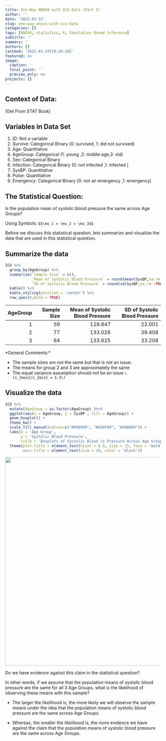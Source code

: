 ```yaml
---
title: One-Way ANOVA with ICU Data (Part I)
author: ''
date: '2022-03-23'
slug: one-way-anova-with-icu-data
categories: []
tags: [ANOVA, statistics, R, Simulation Based Inference]
subtitle: ''
summary: ''
authors: []
lastmod: '2022-03-23T19:26:20Z'
featured: no
image:
  caption: ''
  focal_point: ''
  preview_only: no
projects: []
---
```

<script src="{{< blogdown/postref >}}index_files/kePrint/kePrint.js"></script>
<link href="{{< blogdown/postref >}}index_files/lightable/lightable.css" rel="stylesheet" />




## Context of Data:
(Get From STAT Book)

## Variables in Data Set

1. ID: Not a variable
2. Survive: Categorical Binary (0: survived, 1: did not survived)
3. Age: Quantitative
4. AgeGroup: Categorical (1: young ,2: middle age,3: old)
5. Sex: Categorical Binary
6. Infection: Categorical Binary (0: not infected ,1: infected )
7. SysBP: Quantitative
8. Pulse: Quantitative
9. Emergency: Categorical Binary (0: not an emergency ,1: emergency)

## The Statistical Question: 

Is the population mean of systolic blood pressure the same across Age Groups?

Using Symbols:
`$$\mu_1 = \mu_2 = \mu_3$$`

Before we discuss this statistical question, lets summarize and visualize the data that are used in this statistical question.

## Summarize the data

```r
ICU %>% 
  group_by(AgeGroup) %>% 
  summarise(`Sample Size` = n(),
            `Mean of Systolic Blood Pressure` = round(mean(SysBP,na.rm =TRUE),3),
            `SD of Systolic Blood Pressure` = round(sd(SysBP,na.rm =TRUE),3)) %>% 
  kable() %>% 
  kable_styling(position = 'center') %>% 
  row_spec(0,bold = TRUE)
```

<table class="table" style="margin-left: auto; margin-right: auto;">
 <thead>
  <tr>
   <th style="text-align:right;font-weight: bold;"> AgeGroup </th>
   <th style="text-align:right;font-weight: bold;"> Sample Size </th>
   <th style="text-align:right;font-weight: bold;"> Mean of Systolic Blood Pressure </th>
   <th style="text-align:right;font-weight: bold;"> SD of Systolic Blood Pressure </th>
  </tr>
 </thead>
<tbody>
  <tr>
   <td style="text-align:right;"> 1 </td>
   <td style="text-align:right;"> 59 </td>
   <td style="text-align:right;"> 129.847 </td>
   <td style="text-align:right;"> 22.001 </td>
  </tr>
  <tr>
   <td style="text-align:right;"> 2 </td>
   <td style="text-align:right;"> 77 </td>
   <td style="text-align:right;"> 133.026 </td>
   <td style="text-align:right;"> 39.408 </td>
  </tr>
  <tr>
   <td style="text-align:right;"> 3 </td>
   <td style="text-align:right;"> 64 </td>
   <td style="text-align:right;"> 133.625 </td>
   <td style="text-align:right;"> 33.208 </td>
  </tr>
</tbody>
</table>
*General Comments:*

- The sample sizes are not the same but that is not an issue.
- The means for group 2 and 3 are approximately the same
- The equal variance assumption should not be an issue `\(s_{max}/s_{min} = 1.5\)`


## Visualize the data

```r
ICU %>% 
  mutate(AgeGroup = as.factor(AgeGroup) )%>% 
  ggplot(aes(x = AgeGroup, y = SysBP , fill = AgeGroup)) +
  geom_boxplot() +
  theme_bw() + 
  scale_fill_manual(values=c("#999999", "#E69F00", "#56B4E9")) +
  labs(x = 'Age Group', 
       y = 'Systolic Blood Pressure', 
       title = 'Boxplots of Systolic Blood \n Pressure Across Age Groups') +
  theme(plot.title = element_text(hjust = 0.5, size = 15, face = 'bold'),
        axis.title = element_text(size = 10, color = 'black'))
```

<img src="{{< blogdown/postref >}}index_files/figure-html/unnamed-chunk-3-1.png" width="672" />


Do we have evidence against this claim in the statistical question? 

In other words, if we assume that the population means of systolic blood pressure are the same for all 3 Age Groups, what is the likelihood of observing these means with this sample?

- The larger the likelihood is, the more likely we will observe the sample means under the idea that the population means of systolic blood pressure are the same across Age Groups.

- Whereas, the smaller the likelihood is, the more evidence we have against the claim that the population means of systolic blood pressure are the same across Age Groups. 


